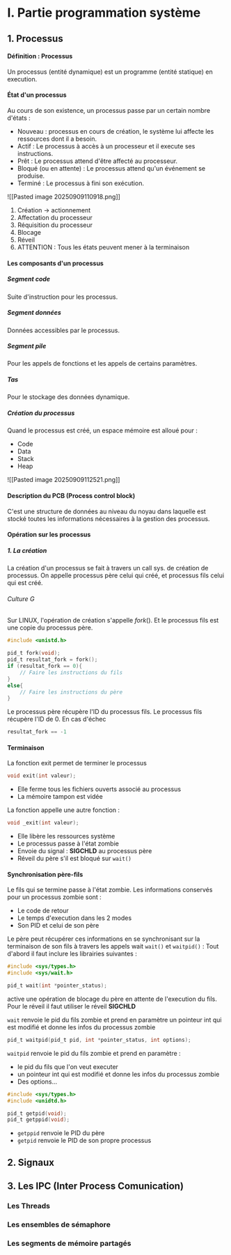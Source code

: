 # I. Partie programmation système
## 1. Processus
#### Définition : Processus
Un processus (entité dynamique) est un programme (entité statique) en execution. 

#### État d'un processus
Au cours de son existence, un processus passe par un certain nombre d'états : 
- Nouveau : processus en cours de création, le système lui affecte les ressources dont il a besoin.
- Actif : Le processus à accès à un processeur et il execute ses instructions. 
- Prêt : Le processus attend d'être affecté au processeur. 
- Bloqué (ou en attente) : Le processus attend qu'un événement se produise. 
- Terminé : Le processus à fini son exécution. 

![[Pasted image 20250909110918.png]]
1. Création -> actionnement
2. Affectation du processeur
3. Réquisition du processeur
4. Blocage
5. Réveil
6. ATTENTION : Tous les états peuvent mener à la terminaison


#### Les composants d'un processus
##### Segment code
Suite d'instruction pour les processus. 

##### Segment données
Données accessibles par le processus. 

##### Segment pile
Pour les appels de fonctions et les appels de certains paramètres. 

##### Tas
Pour le stockage des données dynamique. 

##### Création du processus
Quand le processus est créé, un espace mémoire est alloué pour : 
- Code
- Data
- Stack
- Heap

![[Pasted image 20250909112521.png]]

#### Description du PCB (Process control block)
C'est une structure de données au niveau du noyau dans laquelle est stocké toutes les informations nécessaires à la gestion des processus. 

#### Opération sur les processus
##### 1. La création
La création d'un processus se fait à travers un call sys. de création de processus. 
On appelle processus père celui qui créé, et processus fils celui qui est créé. 

###### Culture G
Sur LINUX, l'opération de création s'appelle $fork()$. 
Et le processus fils est une copie du processus père. 
```C
#include <unistd.h>

pid_t fork(void);
pid_t resultat_fork = fork();
if (resultat_fork == 0){
	// Faire les instructions du fils
}
else{
	// Faire les instructions du père
}
```
Le processus père récupère l'ID du processus fils. 
Le processus fils récupère l'ID de $0$.
En cas d'échec
```C
resultat_fork == -1
```

#### Terminaison
La fonction exit permet de terminer le processus
```C
void exit(int valeur);
```
- Elle ferme tous les fichiers ouverts associé au processus
- La mémoire tampon est vidée

La fonction appelle une autre fonction : 
```C
void _exit(int valeur);
```
- Elle libère les ressources système
- Le processus passe à l'état zombie
- Envoie du signal : <b>SIGCHLD</b> au processus père
- Réveil du père s'il est bloqué sur ``wait()``

#### Synchronisation père-fils
Le fils qui se termine passe à l'état zombie. 
Les informations conservés pour un processus zombie sont : 
- Le code de retour
- Le temps d'execution dans les $2$ modes 
- Son PID et celui de son père

Le père peut récupérer ces informations en se synchronisant sur la terminaison de son fils à travers les appels wait `wait()` et `waitpid()` :
Tout d'abord il faut inclure les librairies suivantes : 
```C
#include <sys/types.h>
#include <sys/wait.h>
```

```C
pid_t wait(int *pointer_status);
```
active une opération de blocage du père en attente de l'execution du fils. 
Pour le réveil il faut utiliser le réveil <b>SIGCHLD</b>


`wait` renvoie le pid du fils zombie et prend en paramètre un pointeur int qui est modifié et donne les infos du processus zombie

```C
pid_t waitpid(pid_t pid, int *pointer_status, int options);
```
`waitpid` renvoie le pid du fils zombie et prend en paramètre :
- le pid du fils que l'on veut executer
- un pointeur int qui est modifié et donne les infos du processus zombie
- Des options...

```C
#include <sys/types.h>
#include <unidtd.h>

pid_t getpid(void);
pid_t getppid(void);
```
- `getppid` renvoie le PID du père
- `getpid` renvoie le PID de son propre processus


## 2. Signaux
















## 3. Les IPC (Inter Process Comunication)
### Les Threads



### Les ensembles de sémaphore





### Les segments de mémoire partagés